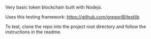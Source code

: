 Very basic token blockchain built with Nodejs.

Uses this testing framework: https://github.com/gregoriB/testlib

To test, clone the repo into the project root directory and follow the instructions in the readme.